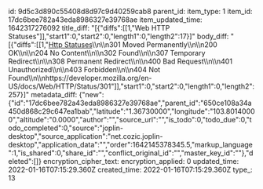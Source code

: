 id: 9d5c3d890c55408d8d97c9d40259cab8
parent_id: 
item_type: 1
item_id: 17dc6bee782a43eda8986327e39768ae
item_updated_time: 1642317276092
title_diff: "[{\"diffs\":[[1,\"Web HTTP Statuses\"]],\"start1\":0,\"start2\":0,\"length1\":0,\"length2\":17}]"
body_diff: "[{\"diffs\":[[1,\"<ins>Http Statuses</ins>\\\n\\\n301 Moved Permanently\\\n\\\n200 OK\\\n\\\n204 No Content\\\n\\\n302 Found\\\n\\\n307 Temporary Redirect\\\n\\\n308 Permanent Redirect\\\n\\\n400 Bad Request\\\n\\\n401 Unauthorized\\\n\\\n403 Forbidden\\\n\\\n404 Not Found\\\n\\\nhttps://developer.mozilla.org/en-US/docs/Web/HTTP/Status/301\"]],\"start1\":0,\"start2\":0,\"length1\":0,\"length2\":257}]"
metadata_diff: {"new":{"id":"17dc6bee782a43eda8986327e39768ae","parent_id":"650ce108a34a450d868c29c647ea1bab","latitude":"1.36730000","longitude":"103.80140000","altitude":"0.0000","author":"","source_url":"","is_todo":0,"todo_due":0,"todo_completed":0,"source":"joplin-desktop","source_application":"net.cozic.joplin-desktop","application_data":"","order":1642145378345.5,"markup_language":1,"is_shared":0,"share_id":"","conflict_original_id":"","master_key_id":""},"deleted":[]}
encryption_cipher_text: 
encryption_applied: 0
updated_time: 2022-01-16T07:15:29.360Z
created_time: 2022-01-16T07:15:29.360Z
type_: 13